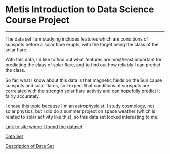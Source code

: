 # Metis Introduction to Data Science Course Project
----
The data set I am studying includes features which are conditions of sunspots before a solar flare erupts, with the target being the class of the solar flare.

With this data, I'd like to find out what features are most/least important for predicting the class of solar flare, and to find out how reliably I can predict the class.

So far, what I know about this data is that magnetic fields on the Sun cause sunspots and solar flares, so I expect that conditions of sunspots are correlated with the strength solar flare activity and can hopefully predict it fairly accurately.

I chose this topic because I'm an astrophysicist. I study cosmology, not solar physics, but I did do a summer project on space weather (which is related to solar activity like this), so this data set looked interesting to me.

[Link to site where I found the dataset](http://archive.ics.uci.edu/ml/datasets/Solar+Flare)

[Data Set](flare.data2.txt)

[Description of Data Set](flare.names.txt)



